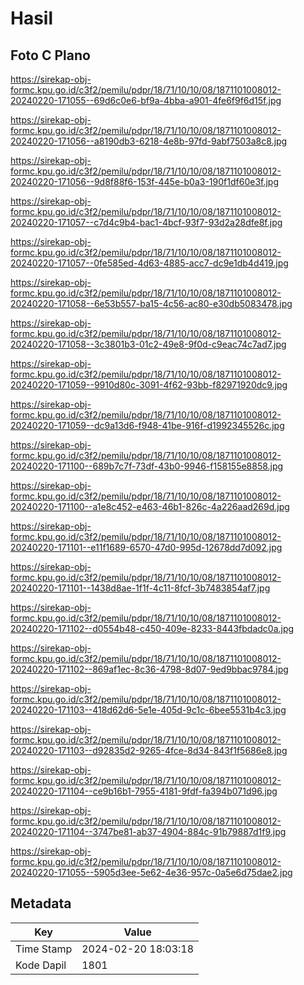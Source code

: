 # Hasil

## Foto C Plano

https://sirekap-obj-formc.kpu.go.id/c3f2/pemilu/pdpr/18/71/10/10/08/1871101008012-20240220-171055--69d6c0e6-bf9a-4bba-a901-4fe6f9f6d15f.jpg

https://sirekap-obj-formc.kpu.go.id/c3f2/pemilu/pdpr/18/71/10/10/08/1871101008012-20240220-171056--a8190db3-6218-4e8b-97fd-9abf7503a8c8.jpg

https://sirekap-obj-formc.kpu.go.id/c3f2/pemilu/pdpr/18/71/10/10/08/1871101008012-20240220-171056--9d8f88f6-153f-445e-b0a3-190f1df60e3f.jpg

https://sirekap-obj-formc.kpu.go.id/c3f2/pemilu/pdpr/18/71/10/10/08/1871101008012-20240220-171057--c7d4c9b4-bac1-4bcf-93f7-93d2a28dfe8f.jpg

https://sirekap-obj-formc.kpu.go.id/c3f2/pemilu/pdpr/18/71/10/10/08/1871101008012-20240220-171057--0fe585ed-4d63-4885-acc7-dc9e1db4d419.jpg

https://sirekap-obj-formc.kpu.go.id/c3f2/pemilu/pdpr/18/71/10/10/08/1871101008012-20240220-171058--6e53b557-ba15-4c56-ac80-e30db5083478.jpg

https://sirekap-obj-formc.kpu.go.id/c3f2/pemilu/pdpr/18/71/10/10/08/1871101008012-20240220-171058--3c3801b3-01c2-49e8-9f0d-c9eac74c7ad7.jpg

https://sirekap-obj-formc.kpu.go.id/c3f2/pemilu/pdpr/18/71/10/10/08/1871101008012-20240220-171059--9910d80c-3091-4f62-93bb-f82971920dc9.jpg

https://sirekap-obj-formc.kpu.go.id/c3f2/pemilu/pdpr/18/71/10/10/08/1871101008012-20240220-171059--dc9a13d6-f948-41be-916f-d1992345526c.jpg

https://sirekap-obj-formc.kpu.go.id/c3f2/pemilu/pdpr/18/71/10/10/08/1871101008012-20240220-171100--689b7c7f-73df-43b0-9946-f158155e8858.jpg

https://sirekap-obj-formc.kpu.go.id/c3f2/pemilu/pdpr/18/71/10/10/08/1871101008012-20240220-171100--a1e8c452-e463-46b1-826c-4a226aad269d.jpg

https://sirekap-obj-formc.kpu.go.id/c3f2/pemilu/pdpr/18/71/10/10/08/1871101008012-20240220-171101--e11f1689-6570-47d0-995d-12678dd7d092.jpg

https://sirekap-obj-formc.kpu.go.id/c3f2/pemilu/pdpr/18/71/10/10/08/1871101008012-20240220-171101--1438d8ae-1f1f-4c11-8fcf-3b7483854af7.jpg

https://sirekap-obj-formc.kpu.go.id/c3f2/pemilu/pdpr/18/71/10/10/08/1871101008012-20240220-171102--d0554b48-c450-409e-8233-8443fbdadc0a.jpg

https://sirekap-obj-formc.kpu.go.id/c3f2/pemilu/pdpr/18/71/10/10/08/1871101008012-20240220-171102--869af1ec-8c36-4798-8d07-9ed9bbac9784.jpg

https://sirekap-obj-formc.kpu.go.id/c3f2/pemilu/pdpr/18/71/10/10/08/1871101008012-20240220-171103--418d62d6-5e1e-405d-9c1c-6bee5531b4c3.jpg

https://sirekap-obj-formc.kpu.go.id/c3f2/pemilu/pdpr/18/71/10/10/08/1871101008012-20240220-171103--d92835d2-9265-4fce-8d34-843f1f5686e8.jpg

https://sirekap-obj-formc.kpu.go.id/c3f2/pemilu/pdpr/18/71/10/10/08/1871101008012-20240220-171104--ce9b16b1-7955-4181-9fdf-fa394b071d96.jpg

https://sirekap-obj-formc.kpu.go.id/c3f2/pemilu/pdpr/18/71/10/10/08/1871101008012-20240220-171104--3747be81-ab37-4904-884c-91b79887d1f9.jpg

https://sirekap-obj-formc.kpu.go.id/c3f2/pemilu/pdpr/18/71/10/10/08/1871101008012-20240220-171055--5905d3ee-5e62-4e36-957c-0a5e6d75dae2.jpg


## Metadata

| Key        | Value               |
| ---------- | ------------------- |
| Time Stamp | 2024-02-20 18:03:18 |
| Kode Dapil | 1801                |



